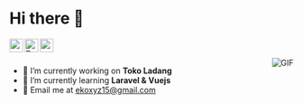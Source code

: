 # Hi there 👋


<!-- <a href="https://www.linkedin.com/in/jaskirat-singh-009348178">
  <img align="left" alt="Jaskirat's LinkedIn" width="24px" src="https://cdn.jsdelivr.net/npm/simple-icons@v3/icons/linkedin.svg" />
</a> -->
<a href="https://www.instagram.com/pujiantodev/" target="_blank">
  <img align="left" alt="pujiantodev's Instagram" width="24px" src="https://cdn.jsdelivr.net/npm/simple-icons@v3/icons/instagram.svg" />
</a>
<a href="https://www.facebook.com/ekoxyz15" target="_blank">
  <img align="left" alt="Pujianto's Facebook" width="24px" src="https://cdn.jsdelivr.net/npm/simple-icons@v3/icons/facebook.svg" />
</a>
<a href="https://twitter.com/pujiantodev" target="_blank">
  <img align="left" alt="pujiantodev's Twitter" width="24px" src="https://cdn.jsdelivr.net/npm/simple-icons@3.13.0/icons/twitter.svg" />
</a>

<br>
<br>
 <img align="right" alt="GIF" src="https://i.pinimg.com/originals/e4/26/70/e426702edf874b181aced1e2fa5c6cde.gif" />

- 🔭 I’m currently working on **Toko Ladang**
- 🌱 I’m currently learning **Laravel & Vuejs**
- 📧 Email me at [ekoxyz15@gmail.com](mailto:ekoxyz15@gmail.com)
